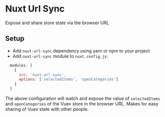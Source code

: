 # Nuxt Url Sync

Expose and share store state via the browser URL

## Setup

- Add `nuxt-url-sync` dependency using yarn or npm to your project
- Add `nuxt-url-sync` module to `nuxt.config.js`:
```js
  modules: [
    {
      src: 'nuxt-url-sync',
      options: ['selectedItems', 'openCategories']
    }
  ]
```

The above configuration will watch and expose the value of `selectedItems` and `openCategories` of the Vuex store in the browser URL. Makes for easy sharing of Vuex state with other people.
